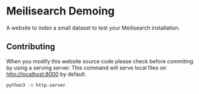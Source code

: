 # Meilisearch Demoing

A website to index a small dataset to test your Meilisearch installation.

## Contributing

When you modify this website source code please check before commiting by using a serving server.
This command will serve local files on <http://localhost:8000> by default.

```bash
python3 -m http.server
```


